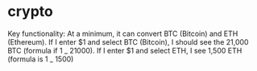 # crypto

Key functionality:
At a minimum, it can convert BTC (Bitcoin) and ETH (Ethereum).
If I enter $1 and select BTC (Bitcoin), I should see the 21,000 BTC (formula if 1 _ 21000).
If I enter $1 and select ETH, I see 1,500 ETH (formula is 1 _ 1500)
